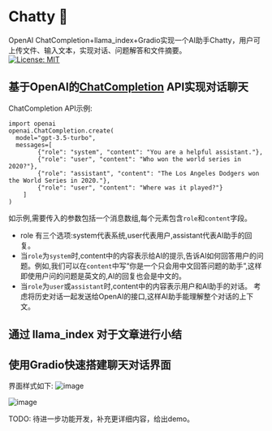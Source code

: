 # Chatty 🤖
OpenAI ChatCompletion+llama_index+Gradio实现一个AI助手Chatty，用户可上传文件、输入文本，实现对话、问题解答和文件摘要。                
[![License: MIT](https://img.shields.io/badge/License-MIT-yellow.svg)](https://opensource.org/licenses/MIT)
## 基于OpenAI的[ChatCompletion](https://platform.openai.com/docs/guides/gpt/chat-completions-api) API实现对话聊天
ChatCompletion API示例:
```
import openai
openai.ChatCompletion.create(
  model="gpt-3.5-turbo",
  messages=[
        {"role": "system", "content": "You are a helpful assistant."},
        {"role": "user", "content": "Who won the world series in 2020?"},
        {"role": "assistant", "content": "The Los Angeles Dodgers won the World Series in 2020."},
        {"role": "user", "content": "Where was it played?"}
    ]
)
```
如示例,需要传入的参数包括一个消息数组,每个元素包含`role`和`content`字段。 
- role 有三个选项:system代表系统,user代表用户,assistant代表AI助手的回复。
- 当`role`为`system`时,content中的内容表示给AI的提示,告诉AI如何回答用户的问题。例如,我们可以在`content`中写“你是一个只会用中文回答问题的助手”,这样即使用户问的问题是英文的,AI的回复也会是中文的。 
- 当`role`为`user`或`assistant`时,content中的内容表示用户和AI助手的对话。
考虑将历史对话一起发送给OpenAI的接口,这样AI助手能理解整个对话的上下文。
## 通过 llama_index 对于文章进行小结


## 使用Gradio快速搭建聊天对话界面
界面样式如下:
![image](https://github.com/prime234/Chatty/assets/55311775/8e28abd0-d4d5-4678-af32-d8138996b4ed)

![image](https://github.com/prime234/Chatty/assets/55311775/b9642a79-1545-4e3e-8693-04c597586a20)

TODO: 待进一步功能开发，补充更详细内容，给出demo。 



